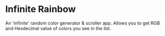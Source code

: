 # Infinite Rainbow
An 'infinite' random color generator & scroller app.
Allows you to get RGB and Hexdecimal value of colors you see in the list.
